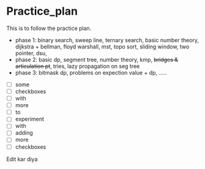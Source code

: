 # Practice_plan

This is to follow the practice plan.

  
- phase 1: binary search, sweep line, ternary search, basic number theory, dijkstra + bellman, floyd warshall, mst, topo sort, sliding window, two pointer, dsu,
- phase 2: basic dp, segment tree, number theory, kmp, ~~bridges & articulation pt~~, tries, lazy propagation on seg tree
- phase 3: bitmask dp, problems on expection value + dp, .....


- [ ] some
- [ ] checkboxes
- [ ] with 
- [ ] more
- [ ] to 
- [ ] experiment 
- [ ] with
- [ ] adding
- [ ] more
- [ ] checkboxes

Edit kar diya

